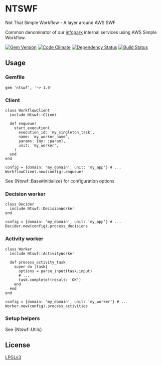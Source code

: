 NTSWF
=====

Not That Simple Workflow - A layer around AWS SWF

Common denominator of our [infopark](http://infopark.com/) internal services using
AWS Simple Workflow.

[![Gem Version](https://badge.fury.io/rb/ntswf.png)](http://badge.fury.io/rb/ntswf)
[![Code Climate](https://codeclimate.com/github/infopark/ntswf.png)](https://codeclimate.com/github/infopark/ntswf)
[![Dependency Status](https://gemnasium.com/infopark/ntswf.png)](https://gemnasium.com/infopark/ntswf)
[![Build Status](https://travis-ci.org/infopark/ntswf.png)](https://travis-ci.org/infopark/ntswf)

Usage
-----
### Gemfile

    gem 'ntswf', '~> 1.0'

### Client
```
class WorkflowClient
  include Ntswf::Client

  def enqueue!
    start_execution(
      execution_id: 'my_singleton_task',
      name: 'my_worker_name',
      params: {my: :param},
      unit: 'my_worker',
    )
  end
end

config = {domain: 'my_domain', unit: 'my_app'} # ...
WorkflowClient.new(config).enqueue!
```
See {Ntswf::Base#initialize} for configuration options.

### Decision worker
```
class Decider
  include Ntswf::DecisionWorker
end

config = {domain: 'my_domain', unit: 'my_app'} # ...
Decider.new(config).process_decisions
```

### Activity worker
```
class Worker
  include Ntswf::ActivityWorker

  def process_activity_task
    super do |task|
      options = parse_input(task.input)
      # ...
      task.complete!(result: 'OK')
    end
  end
end

config = {domain: 'my_domain', unit: 'my_worker'} # ...
Worker.new(config).process_activities
```

### Setup helpers
See {Ntswf::Utils}

License
-------
[LPGLv3](http://www.gnu.org/licenses/lgpl-3.0.html)

